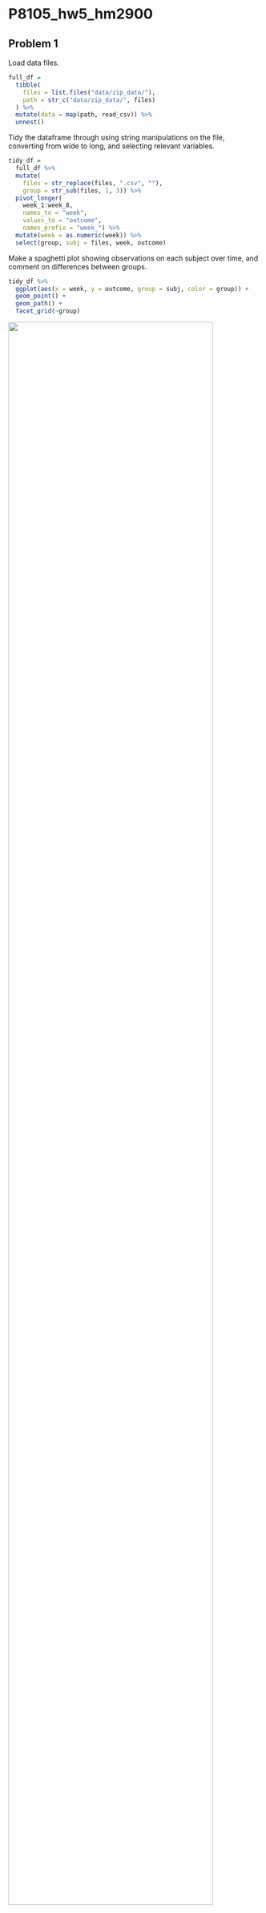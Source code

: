 P8105_hw5_hm2900
================

## Problem 1

Load data files.

``` r
full_df = 
  tibble(
    files = list.files("data/zip_data/"),
    path = str_c("data/zip_data/", files)
  ) %>% 
  mutate(data = map(path, read_csv)) %>% 
  unnest()
```

Tidy the dataframe through using string manipulations on the file,
converting from wide to long, and selecting relevant variables.

``` r
tidy_df = 
  full_df %>% 
  mutate(
    files = str_replace(files, ".csv", ""),
    group = str_sub(files, 1, 3)) %>% 
  pivot_longer(
    week_1:week_8,
    names_to = "week",
    values_to = "outcome",
    names_prefix = "week_") %>% 
  mutate(week = as.numeric(week)) %>% 
  select(group, subj = files, week, outcome)
```

Make a spaghetti plot showing observations on each subject over time,
and comment on differences between groups.

``` r
tidy_df %>% 
  ggplot(aes(x = week, y = outcome, group = subj, color = group)) + 
  geom_point() + 
  geom_path() + 
  facet_grid(~group)
```

<img src="p8105_hw5_hm2900_files/figure-gfm/unnamed-chunk-3-1.png" width="90%" />

This plot suggests high within-subject correlation – subjects who start
above average end up above average, and those that start below average
end up below average. Subjects in the control group generally don’t
change over time, but those in the experiment group increase their
outcome in a roughly linear way.

## Problem 2

Describe the raw data. Create a `city_state` variable, and then
summarize within cities to obtain the total number of homicides and the
number of unsolved homicides.

``` r
homicide_df = 
  read_csv("./data/homicide-data.csv", na = c("", "Unknown")) %>%
  mutate(
    city_state = str_c(city, ", ", state),
    resolution = case_when(
      disposition == "Closed without arrest" ~ "unsolved", 
      disposition == "Open/No arrest" ~ "unsolved",
      disposition == "Closed by arrest" ~ "solved"
    )
  ) %>%
  relocate(city_state) %>%
  filter(city_state != "Tulsa, AL")

distinct_city = 
  homicide_df %>%
  distinct(city_state)

cities_df = homicide_df %>%
  group_by(city_state) %>%
  summarize(
    unsolved = sum(resolution == "unsolved"),
    total = n()
  )

cities_df
```

    ## # A tibble: 50 × 3
    ##    city_state      unsolved total
    ##    <chr>              <int> <int>
    ##  1 Albuquerque, NM      146   378
    ##  2 Atlanta, GA          373   973
    ##  3 Baltimore, MD       1825  2827
    ##  4 Baton Rouge, LA      196   424
    ##  5 Birmingham, AL       347   800
    ##  6 Boston, MA           310   614
    ##  7 Buffalo, NY          319   521
    ##  8 Charlotte, NC        206   687
    ##  9 Chicago, IL         4073  5535
    ## 10 Cincinnati, OH       309   694
    ## # … with 40 more rows

The data contains 52178 criminal homicides over the past decade in 50 of
the largest American cities. The data included the location of the
killing, reported date, basic information of the victim (name, race,
age, sex), whether an arrest was made and, in most cases, basic
demographic information about each victim.

For the city of Baltimore, MD, estimate the proportion of homicides that
are unsolved.

``` r
baltimore_md_df = 
  homicide_df %>%
  filter(city_state == "Baltimore, MD")

baltimore_md_summary = 
  baltimore_md_df %>%
  summarize(
    unsolved = sum(resolution == "unsolved"),
    total = n()
  )

baltimore_md_test = 
  prop.test(
    x = baltimore_md_summary %>% pull(unsolved),
    n = baltimore_md_summary %>% pull(total)
  ) %>%
  broom::tidy() %>%
  select(estimate, conf.low, conf.high)

baltimore_md_test
```

    ## # A tibble: 1 × 3
    ##   estimate conf.low conf.high
    ##      <dbl>    <dbl>     <dbl>
    ## 1    0.646    0.628     0.663

Now run prop.test for each of the cities in your dataset, and extract
both the proportion of unsolved homicides and the confidence interval
for each.

``` r
all_df = 
  cities_df %>%
  mutate(
    test_results = map2(unsolved, total, prop.test),
    tidy_results = map(test_results, broom::tidy)
  ) %>%
  select(city_state, tidy_results) %>%
  unnest(tidy_results) %>%
  select(city_state, estimate, conf.low, conf.high)

all_df
```

    ## # A tibble: 50 × 4
    ##    city_state      estimate conf.low conf.high
    ##    <chr>              <dbl>    <dbl>     <dbl>
    ##  1 Albuquerque, NM    0.386    0.337     0.438
    ##  2 Atlanta, GA        0.383    0.353     0.415
    ##  3 Baltimore, MD      0.646    0.628     0.663
    ##  4 Baton Rouge, LA    0.462    0.414     0.511
    ##  5 Birmingham, AL     0.434    0.399     0.469
    ##  6 Boston, MA         0.505    0.465     0.545
    ##  7 Buffalo, NY        0.612    0.569     0.654
    ##  8 Charlotte, NC      0.300    0.266     0.336
    ##  9 Chicago, IL        0.736    0.724     0.747
    ## 10 Cincinnati, OH     0.445    0.408     0.483
    ## # … with 40 more rows

Create a plot that shows the estimates and CIs for each city – check out
geom_errorbar for a way to add error bars based on the upper and lower
limits. Organize cities according to the proportion of unsolved
homicides.

``` r
all_df %>%
  mutate(city_state = fct_reorder(city_state, estimate)) %>%
  ggplot(aes(x = city_state, y = estimate)) +
  geom_point() +
  geom_errorbar(aes(ymin = conf.low, ymax = conf.high)) +
  theme(axis.text.x = element_text(angle = 90, vjust = 0.5, hjust = 1))
```

<img src="p8105_hw5_hm2900_files/figure-gfm/unnamed-chunk-7-1.png" width="90%" />

## Problem 3

First set the following design elements:

``` r
sim_normal_mean = function(n_obs = 30, mu, sigma = 5) {
  
  x = rnorm(n = n_obs, mean = mu, sd = sigma)
  
  x

}
```

Set μ=0. Generate 5000 datasets from the model. Save μ^ and the p-value
arising from a test of H:μ=0 using α=0.05.

``` r
sim_results_df = 
  expand_grid(
    mean_value = 0,
    interation = 1:5000
  ) %>%
  mutate(
    vect_num = map(.x = mean_value, ~sim_normal_mean(mu = .x))
  ) %>%
  mutate(
    estimate_df = map(vect_num, t.test),
    clean_output = map(estimate_df, broom::tidy) 
  ) %>%
  unnest(clean_output) %>%
  select(estimate, p.value)

sim_results_df
```

    ## # A tibble: 5,000 × 2
    ##    estimate p.value
    ##       <dbl>   <dbl>
    ##  1  -0.590    0.524
    ##  2   0.594    0.557
    ##  3  -1.35     0.129
    ##  4  -0.257    0.757
    ##  5   0.212    0.795
    ##  6  -0.487    0.599
    ##  7  -0.536    0.518
    ##  8   0.747    0.358
    ##  9  -0.0168   0.988
    ## 10   0.521    0.484
    ## # … with 4,990 more rows

Repeat the above for μ={1,2,3,4,5,6}, and complete the following:

``` r
sim_results_changes_df = 
  expand_grid(
    mean_value = c(1, 2, 3, 4, 5, 6),
    interation = 1:5000
  ) %>%
  mutate(
    vect_num = map(.x = mean_value, ~sim_normal_mean(mu = .x))
  ) %>%
  mutate(
    estimate_df = map(vect_num, t.test),
    clean_output = map(estimate_df, broom::tidy) 
  ) %>%
  unnest(clean_output) %>%
  select(mean_value, estimate, p.value)
```

Make a plot showing the proportion of times the null was rejected (the
power of the test) on the y axis and the true value of μ on the x axis.
Describe the association between effect size and power.

``` r
sim_results_changes_df %>%
  mutate(
    rejection = case_when(
      p.value < 0.05 ~ 1, 
      p.value > 0.05 ~ 0
    )
  ) %>%
  group_by(mean_value) %>%
  summarize(
    reject = sum(rejection == 1),
    total = n(),
    proportion = reject / total
  ) %>%
  ggplot(aes(x = mean_value, y = proportion)) +
  geom_point() +
  labs(
    title = "Proportion of times the null was rejected (the power of the test) for each true value of μ",
    x = "True value of μ",
    y = "Power of the test")
```

<img src="p8105_hw5_hm2900_files/figure-gfm/unnamed-chunk-11-1.png" width="90%" />

Based on the plot, we can see that as the true value of μ increases from
1 to 5, the power of the test is also increasing. However, when the true
value of μ increases from 5 ro 6, the power has almost no changes. Thus
the conclusion would be that as sample size keeps the same, the higher
the effect size is, the larger the power will be.

Make a plot showing the average estimate of μ^ on the y axis and the
true value of μ on the x axis.

``` r
sim_results_changes_df %>%
  group_by(mean_value) %>%
  summarize(
    average_estimate = mean(estimate)
  ) %>%
  ggplot(aes(x = mean_value, y = average_estimate)) +
  geom_point(color = "red") +
  labs(
    title = "Average estimate of μ^ for each true value of μ",
    x = "True value of μ",
    y = "Average estimate of μ^")
```

<img src="p8105_hw5_hm2900_files/figure-gfm/unnamed-chunk-12-1.png" width="90%" />

Make a second plot (or overlay on the first) the average estimate of μ^
only in samples for which the null was rejected on the y axis and the
true value of μ on the x axis. Is the sample average of μ^ across tests
for which the null is rejected approximately equal to the true value of
μ? Why or why not?

``` r
sim_results_changes_df %>%
  mutate(
    rejection = case_when(
      p.value < 0.05 ~ 1, 
      p.value > 0.05 ~ 0
    )
  ) %>%
  filter(rejection == 1) %>%
  group_by(mean_value) %>%
  summarize(
    average_estimate_reject = mean(estimate)
  ) %>%
  ggplot(aes(x = mean_value, y = average_estimate_reject)) +
  geom_point(color = "blue") +
  labs(
    title = "Average estimate of μ^ only in samples for which the null was rejected for each true value of μ",
    x = "True value of μ",
    y = "Average estimate of μ^ rejected")
```

<img src="p8105_hw5_hm2900_files/figure-gfm/unnamed-chunk-13-1.png" width="90%" />

Based on the plots above, the sample average of μ^ across tests for
which the null is rejected is not approximately equal to the true value
of μ. Since the null hypothesis we are testing is H0:μ^=μ using α=0.05.
As a result of test if at 95% confidence level there is sufficient
evidence to reject the null, it is safe to conclude that μ^ is not equal
to μ.
